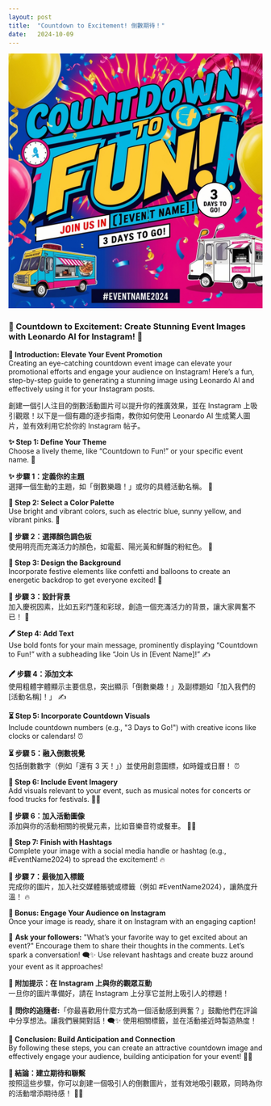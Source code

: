 ```yaml
---
layout: post
title:  "Countdown to Excitement! 倒數期待！"
date:   2024-10-09
---
```


<style>

    img[src*="#002"] {
        border: 1px solid #ddd;
        padding: 5px;
        width: 300px;
        height: 400px;
    }

</style>

![002](/assets/images/002.jpg#002)

### 🎉 Countdown to Excitement: Create Stunning Event Images with Leonardo AI for Instagram! 🚀

**🌟 Introduction: Elevate Your Event Promotion**  
Creating an eye-catching countdown event image can elevate your promotional efforts and engage your audience on Instagram! Here’s a fun, step-by-step guide to generating a stunning image using Leonardo AI and effectively using it for your Instagram posts.

創建一個引人注目的倒數活動圖片可以提升你的推廣效果，並在 Instagram 上吸引觀眾！以下是一個有趣的逐步指南，教你如何使用 Leonardo AI 生成驚人圖片，並有效利用它於你的 Instagram 帖子。

**✨ Step 1: Define Your Theme**  
Choose a lively theme, like “Countdown to Fun!” or your specific event name. 🎈

**✨ 步驟 1：定義你的主題**  
選擇一個生動的主題，如「倒數樂趣！」或你的具體活動名稱。 🎈

**🎨 Step 2: Select a Color Palette**  
Use bright and vibrant colors, such as electric blue, sunny yellow, and vibrant pinks. 🌈

**🎨 步驟 2：選擇顏色調色板**  
使用明亮而充滿活力的顏色，如電藍、陽光黃和鮮豔的粉紅色。 🌈

**🎊 Step 3: Design the Background**  
Incorporate festive elements like confetti and balloons to create an energetic backdrop to get everyone excited! 🎉

**🎊 步驟 3：設計背景**  
加入慶祝因素，比如五彩鬥蓬和彩球，創造一個充滿活力的背景，讓大家興奮不已！ 🎉

**🖊️ Step 4: Add Text**  
Use bold fonts for your main message, prominently displaying “Countdown to Fun!” with a subheading like “Join Us in [Event Name]!” ✍️

**🖊️ 步驟 4：添加文本**  
使用粗體字體顯示主要信息，突出顯示「倒數樂趣！」及副標題如「加入我們的[活動名稱]！」 ✍️

**⏳ Step 5: Incorporate Countdown Visuals**  
Include countdown numbers (e.g., "3 Days to Go!") with creative icons like clocks or calendars! ⏰

**⏳ 步驟 5：融入倒數視覺**  
包括倒數數字（例如「還有 3 天！」）並使用創意圖標，如時鐘或日曆！ ⏰

**🎼 Step 6: Include Event Imagery**  
Add visuals relevant to your event, such as musical notes for concerts or food trucks for festivals. 🍔🎶

**🎼 步驟 6：加入活動圖像**  
添加與你的活動相關的視覺元素，比如音樂音符或餐車。 🍔🎶

**📱 Step 7: Finish with Hashtags**  
Complete your image with a social media handle or hashtag (e.g., #EventName2024) to spread the excitement! 🔥

**📱 步驟 7：最後加入標籤**  
完成你的圖片，加入社交媒體賬號或標籤（例如 #EventName2024），讓熱度升溫！ 🔥

**🤩 Bonus: Engage Your Audience on Instagram**  
Once your image is ready, share it on Instagram with an engaging caption!

💬 **Ask your followers:** "What’s your favorite way to get excited about an event?" Encourage them to share their thoughts in the comments. Let’s spark a conversation! 🗨️✨ Use relevant hashtags and create buzz around your event as it approaches!

**🤩 附加提示：在 Instagram 上與你的觀眾互動**  
一旦你的圖片準備好，請在 Instagram 上分享它並附上吸引人的標題！ 

💬 **問你的追隨者:**「你最喜歡用什麼方式為一個活動感到興奮？」鼓勵他們在評論中分享想法。讓我們展開對話！🗨️✨ 使用相關標籤，並在活動接近時製造熱度！

**🌈 Conclusion: Build Anticipation and Connection**  
By following these steps, you can create an attractive countdown image and effectively engage your audience, building anticipation for your event! 🚀💖

**🌈 結論：建立期待和聯繫**  
按照這些步驟，你可以創建一個吸引人的倒數圖片，並有效地吸引觀眾，同時為你的活動增添期待感！ 🚀💖